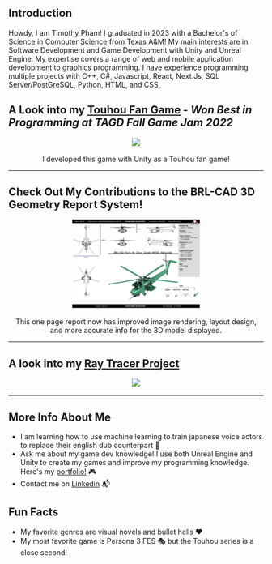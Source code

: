## Introduction
Howdy, I am Timothy Pham! I graduated in 2023 with a Bachelor's of Science in Computer Science from Texas A&M! My main interests are in Software Development and Game Development with Unity and Unreal Engine. My expertise covers a range of web and mobile application development to graphics programming. I have experience programming multiple projects with C++, C#, Javascript, React, Next.Js, SQL Server/PostGreSQL, Python, HTML, and CSS.
<!---
YUMGUY/YUMGUY is a ✨ special ✨ repository because its `README.md` (this file) appears on your GitHub profile.
You can click the Preview link to take a look at your changes.
--->

## A Look into my [Touhou Fan Game](https://github.com/YUMGUY/TouhouFanGame) - _Won Best in Programming at TAGD Fall Game Jam 2022_
<p align="center">
<img src="https://github.com/YUMGUY/CPU-based-Ray-Tracer/blob/master/sakuyafight-ezgif.com-video-to-gif-converter.gif" width=50%>
</p>
<p align= "center">I developed this game with Unity as a Touhou fan game!</p>
<hr></hr>

## Check Out My Contributions to the BRL-CAD 3D Geometry Report System!
<p align="center">
<img src="https://github.com/YUMGUY/YUMGUY/blob/main/BRLCADresult.png" width =50%> 
</p>
<p align ="center">This one page report now has improved image rendering, layout design, and more accurate info for the 3D model displayed.</p>
<hr></hr>

## A look into my [Ray Tracer Project](https://github.com/YUMGUY/CPU-based-Ray-Tracer/tree/master)
<p align="center">
<img src="https://github.com/YUMGUY/CPU-based-Ray-Tracer/assets/81205938/cffe4845-2249-47b2-82ea-7e8a170cfb8c" width =50%> 
</p>
<hr></hr>




## More Info About Me
- I am learning how to use machine learning to train japanese voice actors to replace their english dub counterpart :japan:
- Ask me about my game dev knowledge! I use both Unreal Engine and Unity to create my games and improve my programming knowledge. Here's my [portfolio!](https://timothytipham.wixsite.com/y-timothy-pham-g) :video_game:
- Contact me on [Linkedin](https://www.linkedin.com/in/timothy-pham-13b269223/) :mailbox_with_mail:
## Fun Facts
- My favorite genres are visual novels and bullet hells :hearts:
- My most favorite game is Persona 3 FES :performing_arts:	but the Touhou series is a close second!

